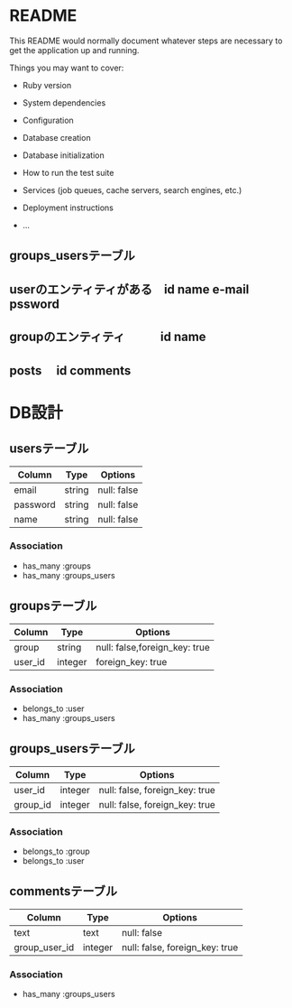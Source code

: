 # README

This README would normally document whatever steps are necessary to get the
application up and running.

Things you may want to cover:

* Ruby version

* System dependencies

* Configuration

* Database creation

* Database initialization

* How to run the test suite

* Services (job queues, cache servers, search engines, etc.)

* Deployment instructions

* ...
## groups_usersテーブル 
## userのエンティティがある　id name e-mail pssword
## groupのエンティティ　　　id name
## posts 　id comments



#  DB設計
## usersテーブル
|Column|Type|Options|
|------|----|-------|
|email|string|null: false|
|password|string|null: false|
|name|string|null: false|
### Association
- has_many :groups
- has_many :groups_users

## groupsテーブル
|Column|Type|Options|
|------|----|-------|
|group|string|null: false,foreign_key: true|
|user_id|integer|foreign_key: true|
### Association
- belongs_to :user
- has_many :groups_users


## groups_usersテーブル

|Column|Type|Options|
|------|----|-------|
|user_id|integer|null: false, foreign_key: true|
|group_id|integer|null: false, foreign_key: true|

### Association
- belongs_to :group
- belongs_to :user


## commentsテーブル
|Column|Type|Options|
|------|----|-------|
|text|text|null: false|
|group_user_id|integer|null: false, foreign_key: true|
### Association
- has_many :groups_users